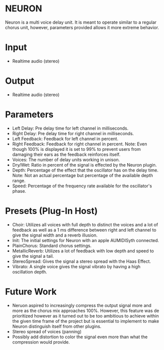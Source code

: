 # NEURON
Neuron is a multi voice delay unit. It is meant to operate similar to a regular 
chorus unit, however, parameters provided allows it more extreme behavior.

# Input
- Realtime audio (stereo)

# Output
- Realtime audio (stereo)

# Parameters
- Left Delay: Pre delay time for left channel in milliseconds.
- Right Delay: Pre delay time for right channel in milliseconds.
- Left Feedback: Feedback for left channel in percent.
- Right Feedback: Feedback for right channel in percent.
    Note: Even though 100% is displayed it is set to 99% to prevent
    users from damaging their ears as the feedback reinforces itself.
- Voices: The number of delay units working in unison.
- Dry/Wet: Ratio in percent of the signal is effected by the Neuron plugin.
- Depth: Percentage of the effect that the oscillator has on the delay time.
    Note: Not an actual percentage but percentage of the available depth range.
- Speed: Percentage of the frequency rate available for the oscillator's phase.

# Presets (Plug-In Host)
- Choir: Utilizes all voices with full depth to distinct the voices and a lot of 
    feedback as well as a 1 ms difference between right and left channel to give 
    the signal width and a reverb illusion.
- Init: The initial settings for Neuron with an apple AUMIDISyth connected.
- PlainChorus: Standard chorus settings.
- MetallicReverb: Utilizes a lot of feedback with low depth and speed to give 
    the signal a tail.
- StereoSpread: Gives the signal a stereo spread with the Haas Effect.
- Vibrato: A single voice gives the signal vibrato by having a high oscillation 
    depth.


# Future Work
- Neruon aspired to increasingly compress the output signal more and more as the
    chorus mix approaches 100%. However, this feature was de prioritized however 
    as it turned out to be too ambitious to achieve within the given time frame 
    of the project but is essential to implement to make Neuron distinguish 
    itself from other plugins.
- Stereo spread of voices (panning)
- Possibly add distortion to color the signal even more than what the 
    compression would provide.
